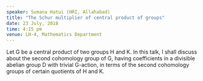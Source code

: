 ```yaml
---
speaker: Sumana Hatui (HRI, Allahabad)
title: "The Schur multiplier of central product of groups"
date: 23 July, 2018
time: 4:15 pm
venue: LH-4, Mathematics Department
---
```


Let G be a central product of two groups H and K. In this talk,
I shall discuss about the second cohomology group of G, having
coefficients in a divisible abelian group D with trivial G-action, in terms
of the second cohomology groups of certain quotients of H and K.
